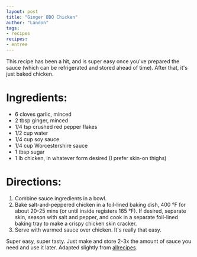 ```yaml
---
layout: post
title: "Ginger BBQ Chicken"
author: "Landon"
tags:
- recipes
recipes:
- entree
---
```


This recipe has been a hit, and is super easy once you've prepared the sauce (which can be refrigerated and stored ahead of time). After that, it's just baked chicken.

# Ingredients:
- 6 cloves garlic, minced
- 2 tbsp ginger, minced
- 1/4 tsp crushed red pepper flakes
- 1/2 cup water
- 1/4 cup soy sauce
- 1/4 cup Worcestershire sauce
- 1 tbsp sugar
- 1 lb chicken, in whatever form desired (I prefer skin-on thighs)

# Directions:
1. Combine sauce ingredients in a bowl.
2. Bake salt-and-peppered chicken in a foil-lined baking dish, 400 °F for about 20-25 mins (or until inside registers 165 °F). If desired, separate skin, season with salt and pepper, and cook in a separate foil-lined baking tray to make a crispy chicken skin cracker.
3. Serve with warmed sauce over chicken. It's really that easy.

Super easy, super tasty. Just make and store 2-3x the amount of sauce you need and use it later. Adapted slightly from [allrecipes](https://www.allrecipes.com/recipe/16908/thai-style-bbq-chicken/).
